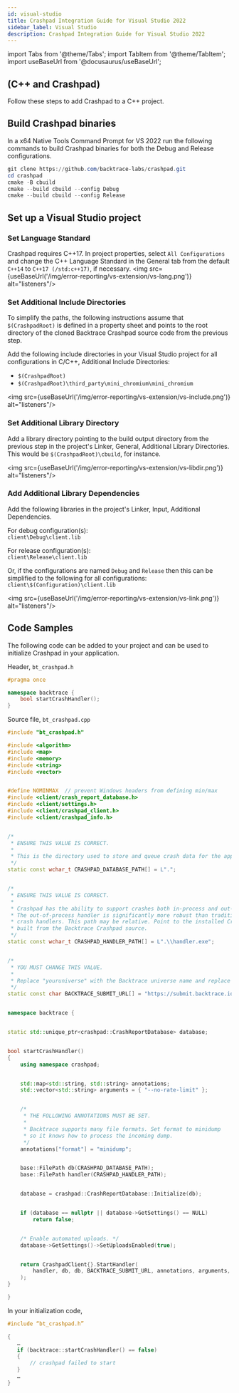 ```yaml
---
id: visual-studio
title: Crashpad Integration Guide for Visual Studio 2022
sidebar_label: Visual Studio
description: Crashpad Integration Guide for Visual Studio 2022
---
```


import Tabs from '@theme/Tabs';
import TabItem from '@theme/TabItem';
import useBaseUrl from '@docusaurus/useBaseUrl';

## (C++ and Crashpad)

Follow these steps to add Crashpad to a C++ project.

## Build Crashpad binaries

In a x64 Native Tools Command Prompt for VS 2022 run the following commands to build Crashpad binaries for both the Debug and Release configurations.

```powershell
git clone https://github.com/backtrace-labs/crashpad.git 
cd crashpad
cmake -B cbuild
cmake --build cbuild --config Debug
cmake --build cbuild --config Release
```

## Set up a Visual Studio project

### Set Language Standard

Crashpad requires C++17. In project properties, select `All Configurations` and change the C++ Language Standard in the General tab from the default `C++14` to `C++17 (/std:c++17)`, if necessary.
<img src={useBaseUrl('/img/error-reporting/vs-extension/vs-lang.png')} alt="listeners"/>

### Set Additional Include Directories

To simplify the paths, the following instructions assume that `$(CrashpadRoot)` is defined in a property sheet and points to the root directory of the cloned Backtrace Crashpad source code from the previous step.

Add the following include directories in your Visual Studio project for all configurations in C/C++, Additional Include Directories:

- `$(CrashpadRoot)`
- `$(CrashpadRoot)\third_party\mini_chromium\mini_chromium`

<img src={useBaseUrl('/img/error-reporting/vs-extension/vs-include.png')} alt="listeners"/>

### Set Additional Library Directory

Add a library directory pointing to the build output directory from the previous step in the project's Linker, General, Additional Library Directories. This would be `$(CrashpadRoot)\cbuild`, for instance.

<img src={useBaseUrl('/img/error-reporting/vs-extension/vs-libdir.png')} alt="listeners"/>

### Add Additional Library Dependencies

Add the following libraries in the project's Linker, Input, Additional Dependencies.

For debug configuration(s):<br/>
`client\Debug\client.lib`

For release configuration(s):<br/>
`client\Release\client.lib`

Or, if the configurations are named `Debug` and `Release` then this can be simplified to the following for all configurations:<br/>
`client\$(Configuration)\client.lib`

<img src={useBaseUrl('/img/error-reporting/vs-extension/vs-link.png')} alt="listeners"/>


## Code Samples

The following code can be added to your project and can be used to initialize Crashpad in your application.

Header, `bt_crashpad.h`
```cpp
#pragma once

namespace backtrace {
	bool startCrashHandler();
}
```

Source file, `bt_crashpad.cpp`
```cpp
#include "bt_crashpad.h"

#include <algorithm>
#include <map>
#include <memory>
#include <string>
#include <vector>


#define NOMINMAX  // prevent Windows headers from defining min/max
#include <client/crash_report_database.h>
#include <client/settings.h>
#include <client/crashpad_client.h>
#include <client/crashpad_info.h>


/*
 * ENSURE THIS VALUE IS CORRECT.
 *
 * This is the directory used to store and queue crash data for the application.
 */
static const wchar_t CRASHPAD_DATABASE_PATH[] = L".";


/*
 * ENSURE THIS VALUE IS CORRECT.
 *
 * Crashpad has the ability to support crashes both in-process and out-of-process.
 * The out-of-process handler is significantly more robust than traditional in-process
 * crash handlers. This path may be relative. Point to the installed Crashpad handler
 * built from the Backtrace Crashpad source.
 */
static const wchar_t CRASHPAD_HANDLER_PATH[] = L".\\handler.exe";


/*
 * YOU MUST CHANGE THIS VALUE.
 *
 * Replace "youruniverse" with the Backtrace universe name and replace the submission token.
 */
static const char BACKTRACE_SUBMIT_URL[] = "https://submit.backtrace.io/youruniverse/000000000000000000000000000000000000000000000000000000000000000/minidump";


namespace backtrace {


static std::unique_ptr<crashpad::CrashReportDatabase> database;


bool startCrashHandler()
{
    using namespace crashpad;


    std::map<std::string, std::string> annotations;
    std::vector<std::string> arguments = { "--no-rate-limit" };


    /*
     * THE FOLLOWING ANNOTATIONS MUST BE SET.
     *
     * Backtrace supports many file formats. Set format to minidump
     * so it knows how to process the incoming dump.
     */
    annotations["format"] = "minidump";


    base::FilePath db(CRASHPAD_DATABASE_PATH);
    base::FilePath handler(CRASHPAD_HANDLER_PATH);


    database = crashpad::CrashReportDatabase::Initialize(db);


    if (database == nullptr || database->GetSettings() == NULL)
        return false;


    /* Enable automated uploads. */
    database->GetSettings()->SetUploadsEnabled(true);


    return CrashpadClient{}.StartHandler(
        handler, db, db, BACKTRACE_SUBMIT_URL, annotations, arguments, false, false, {}
    );
}

}
```

In your initialization code,
```cpp
#include “bt_crashpad.h”

{
   …
   if (backtrace::startCrashHandler() == false)
   {
       // crashpad failed to start
   }
   …
}
```
